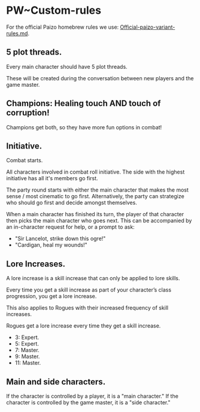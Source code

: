 # PW~Custom-rules

For the official Paizo homebrew rules we use: [Official-paizo-variant-rules.md](PW~Official-paizo-variant-rules.md).

## 5 plot threads.

Every main character should have 5 plot threads.

These will be created during the conversation between new players and the game master.

## Champions: Healing touch AND touch of corruption!

Champions get both, so they have more fun options in combat!

## Initiative.

Combat starts.

All characters involved in combat roll initiative. The side with the highest initiative has all it's members go first.

The party round starts with either the main character that makes the most sense / most cinematic to go first.
Alternatively, the party can strategize who should go first and decide amongst themselves.

When a main character has finished its turn, the player of that character then picks the main character who goes next.
This can be accompanied by an in-character request for help, or a prompt to ask:
- "Sir Lancelot, strike down this ogre!"
- "Cardigan, heal my wounds!"

## Lore Increases.

A lore increase is a skill increase that can only be applied to lore skills.

Every time you get a skill increase as part of your character’s class progression, you get a lore increase.

This also applies to Rogues with their increased frequency of skill increases.

Rogues get a lore increase every time they get a skill increase.

- 3: Expert.
- 5: Expert.
- 7: Master.
- 9: Master.
- 11: Master.


## Main and side characters.

If the character is controlled by a player, it is a "main character."
If the character is controlled by the game master, it is a "side character."
